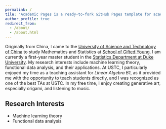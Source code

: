 ```yaml
---
permalink: /
tile: "Academic Pages is a ready-to-fork GitHub Pages template for academic personal websites"
author_profile: true
redirect_from: 
  - /about/
  - /about.html
---
```


Originally from China, I came to the [University of Science and Technology of China](https://en.ustc.edu.cn/) to study Mathematics and Statistics at [School of Gifted Young](https://en.scgy.ustc.edu.cn/). I am currently a first-year master student in the [Statistics Department at Duke University](https://stat.duke.edu/). My research interests include machine learning theory, functional data analysis, and their applications. At USTC, I particularly enjoyed my time as a teaching assistant for *Linear Algebra B1*, as it provided me with the opportunity to teach students directly, and I was recognized as one of the best TAs at USTC. In my free time, I enjoy creating generative art, especially origami, and listening to music.

Research Interests
------
- Machine learning theory
- Functional data analysis
